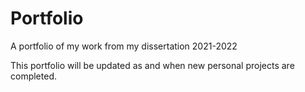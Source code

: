 # Portfolio
A portfolio of my work from my dissertation 2021-2022

This portfolio will be updated as and when new personal projects are completed.
